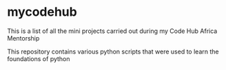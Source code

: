 # mycodehub
This is a list of all the mini projects carried out during my Code Hub Africa Mentorship

This repository contains various python scripts that were used to learn the foundations of python
